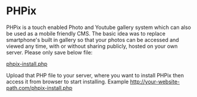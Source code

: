 # PHPix
PHPix is a touch enabled Photo and Youtube gallery system which can also be used as a mobile friendly CMS. The basic idea was to replace smartphone's built in gallery so that your photos can be accessed and viewed any time, with or without sharing publicly, hosted on your own server. Please only save below file:

<a download href="https://raw.githubusercontent.com/phploaded/PHPix/master/phpix-install.php">phpix-install.php</a>

Upload that PHP file to your server, where you want to install PHPix then access it from browser to start installing. Example http://your-website-path.com/phpix-install.php
